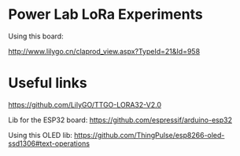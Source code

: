 # Power Lab LoRa Experiments
Using this board:

http://www.lilygo.cn/claprod_view.aspx?TypeId=21&Id=958

# Useful links

https://github.com/LilyGO/TTGO-LORA32-V2.0

Lib for the ESP32 board:
https://github.com/espressif/arduino-esp32

Using this OLED lib:
https://github.com/ThingPulse/esp8266-oled-ssd1306#text-operations


